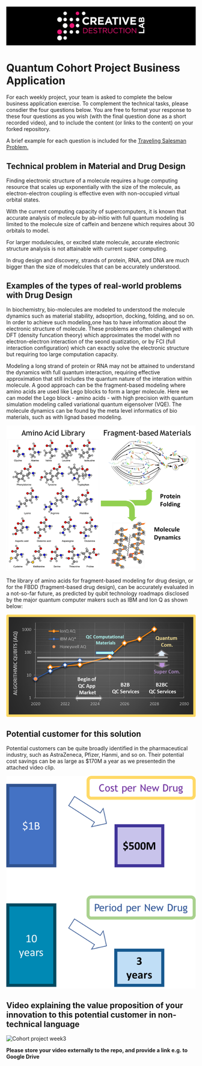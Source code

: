 ![CDL 2020 Cohort Project](../figures/CDL_logo.jpg)
# Quantum Cohort Project Business Application

For each weekly project, your team is asked to complete the below business application exercise.
To complement the technical tasks, please consdier the four questions below.
You are free to format your response to these four questions as you wish (with the final question done as a short recorded video), and to include
the content (or links to the content) on your forked repository.

A brief example for each question is included for the 
[Traveling Salesman Problem.](https://en.wikipedia.org/wiki/Travelling_salesman_problem)

## Technical problem in Material and Drug Design

Finding electronic structure of a molecule requires a huge computing resource that scales up exponentially with the size of the molecule, as electron-electron coupling is effective even with non-occupied virtual orbital states. 

With the current computing capacity of supercomputers, it is known that accurate analysis of molecule by ab-initio with full quantum modeling is limited to the molecule size of caffein and benzene which requires about 30 orbitals to model. 

For larger modulecules, or excited state molecule, accurate electronic structure analysis is not attainable with current super computing. 

In drug design and discovery, strands of protein, RNA, and DNA are much bigger than the size of modelcules that can be accurately understood. 

## Examples of the types of real-world problems with Drug Design

In biochemistry, bio-molecules are modeled to understood the molecule dynamics such as material stability, adsoprtion, docking, folding, and so on. In order to achieve such modeling,one has to have information about the electronic structure of molecule. These problems are often challenged with DFT (density funcation theory) which approximates the model with no electron-electron interaction of the seond quatization, or by FCI (full interaction configuration) which can exactly solve the electronic structure but requiring too large computation capacity.  

Modeling a long strand of protein or RNA may not be attained to understand the dynamics with full quantum interaction, requiring effective approximation that still includes the quantum nature of the interation within molecule. A good approach can be the fragment-based modeling where amino acids are used like Lego blocks to form a larger molecule. Here we can model the Lego block - amino acids - with high precision with quantum simulation modeling called variational quantum eigensolver (VQE). The molecule dynamics can be found by the meta level informatics of bio materials, such as with lignad based modeling.    

![Fragment based Modeling of Protein](./figures/FBM.png)

The library of amino acids for fragment-based modeling for drug design, or for the FBDD (fragment-based drug design), can be accurately evaluated in a not-so-far future, as predicted by qubit technology roadmaps disclosed by the major quantum computer makers such as IBM and Ion Q as shown below:

![Quantum Computing Algorithm Qubit Roadmap](./figures/qubit_roadmap.png)
 

## Potential customer for this solution 

Potential customers can be quite broadly identified in the pharmaceutical industry, such as AstraZeneca, Pfizer, Hanmi, and so on. Their potential cost savings can be as large as $170M a year as we presentedin the attached video clip. 

![Cost Savings of Drug Designers](./figures/CostSavings.png)



## Video explaining the value proposition of your innovation to this potential customer in non-technical language

![Cohort project week3](https://drive.google.com/file/d/1WSJwyxpYl1l1R0a4xrXIE75CK43yHqbT/view?usp=sharing)

**Please store your video externally to the repo, and provide a link e.g. to Google Drive**
